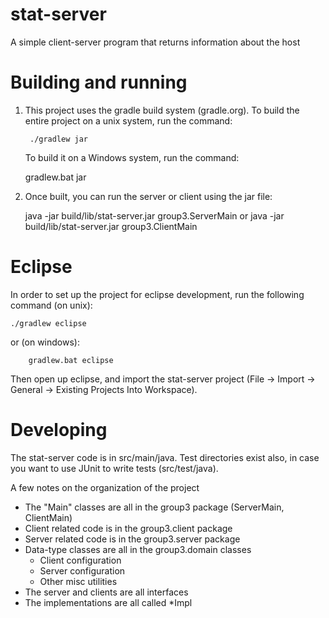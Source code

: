stat-server
===========

A simple client-server program that returns information about the host

Building and running
====================

1) This project uses the gradle build system (gradle.org).  To build the entire
   project on a unix system, run the command:

        ./gradlew jar

   To build it on a Windows system, run the command:

	gradlew.bat jar

2) Once built, you can run the server or client using the jar file:

	java -jar build/lib/stat-server.jar group3.ServerMain
   or
        java -jar build/lib/stat-server.jar group3.ClientMain

Eclipse
=======

In order to set up the project for eclipse development, run the following
command (on unix):

	./gradlew eclipse

or (on windows):

        gradlew.bat eclipse

Then open up eclipse, and import the stat-server project
(File -> Import -> General -> Existing Projects Into Workspace).

Developing
==========

The stat-server code is in src/main/java. Test directories exist also,
in case you want to use JUnit to write tests (src/test/java).  

A few notes on the organization of the project

 * The "Main" classes are all in the group3 package (ServerMain, ClientMain)
 * Client related code is in the group3.client package
 * Server related code is in the group3.server package
 * Data-type classes are all in the group3.domain classes
   - Client configuration
   - Server configuration
   - Other misc utilities
 * The server and clients are all interfaces
 * The implementations are all called *Impl
